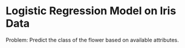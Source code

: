 # Logistic Regression Model on Iris Data

Problem: Predict the class of the flower based on available attributes.